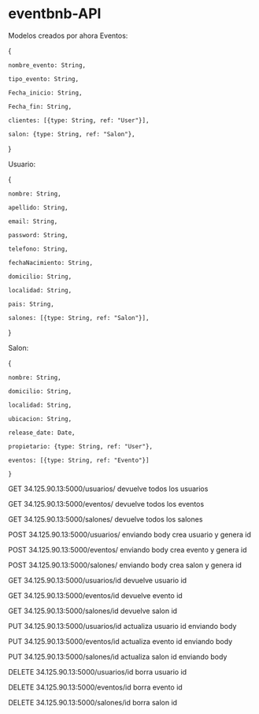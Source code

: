 # eventbnb-API 
Modelos creados por ahora
Eventos:

{

    nombre_evento: String,
    
    tipo_evento: String,
    
    Fecha_inicio: String,
    
    Fecha_fin: String,
    
    clientes: [{type: String, ref: "User"}],
    
    salon: {type: String, ref: "Salon"},
    
  }
  
Usuario:

{

    nombre: String,
    
    apellido: String,
    
    email: String,
    
    password: String,
    
    telefono: String,
    
    fechaNacimiento: String,
    
    domicilio: String,
    
    localidad: String,
    
    pais: String,
    
    salones: [{type: String, ref: "Salon"}],
    
  }

  
  Salon:
  
  {
  
    nombre: String,
    
    domicilio: String,
    
    localidad: String,
    
    ubicacion: String,
    
    release_date: Date,
    
    propietario: {type: String, ref: "User"},
    
    eventos: [{type: String, ref: "Evento"}]
    
    }
    
GET 34.125.90.13:5000/usuarios/ devuelve todos los usuarios

GET 34.125.90.13:5000/eventos/ devuelve todos los eventos

GET 34.125.90.13:5000/salones/ devuelve todos los salones


POST 34.125.90.13:5000/usuarios/ enviando body crea usuario y genera id

POST 34.125.90.13:5000/eventos/ enviando body crea evento y genera id

POST 34.125.90.13:5000/salones/ enviando body crea salon y genera id


GET 34.125.90.13:5000/usuarios/id devuelve usuario id

GET 34.125.90.13:5000/eventos/id devuelve evento id

GET 34.125.90.13:5000/salones/id devuelve salon id



PUT 34.125.90.13:5000/usuarios/id actualiza usuario id enviando body

PUT 34.125.90.13:5000/eventos/id actualiza evento id enviando body

PUT 34.125.90.13:5000/salones/id actualiza salon id enviando body



DELETE 34.125.90.13:5000/usuarios/id borra usuario id

DELETE 34.125.90.13:5000/eventos/id borra evento id

DELETE 34.125.90.13:5000/salones/id borra salon id 



